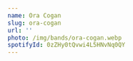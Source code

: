 ```yaml
---
name: Ora Cogan
slug: ora-cogan
url: ''
photo: /img/bands/ora-cogan.webp
spotifyId: 0zZHy0tQvwi4L5HNvNq0QY
---
```


